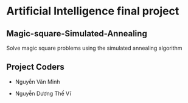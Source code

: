 # Artificial Intelligence final project
## Magic-square-Simulated-Annealing
Solve magic square problems using the simulated annealing algorithm

## Project Coders

- Nguyễn Văn Minh

- Nguyễn Dương Thế Vĩ


